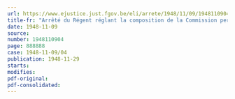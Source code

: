 ```yaml
---
url: https://www.ejustice.just.fgov.be/eli/arrete/1948/11/09/1948110904/justel
title-fr: "Arrêté du Régent réglant la composition de la Commission permanente consultative en matière de contrats ou d'adjudications"
date: 1948-11-09
source:
number: 1948110904
page: 888888
case: 1948-11-09/04
publication: 1948-11-29
starts:
modifies:
pdf-original:
pdf-consolidated:
---
```


